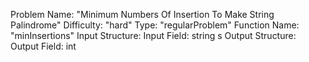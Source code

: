 Problem Name: "Minimum Numbers Of Insertion To Make String Palindrome"
Difficulty: "hard"
Type: "regularProblem"
Function Name: "minInsertions"
Input Structure:
Input Field: string s
Output Structure:
Output Field: int
